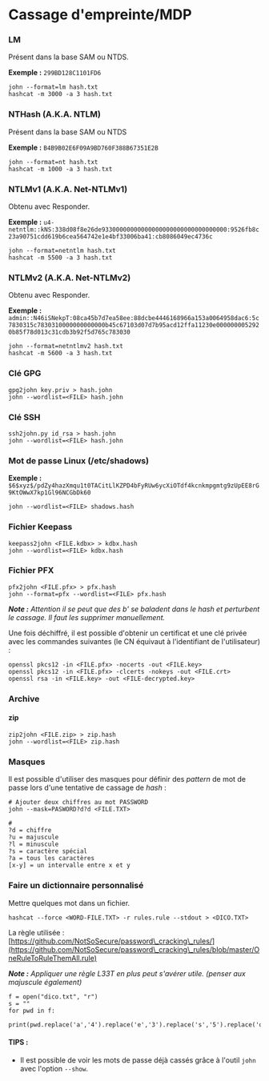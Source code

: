 # Cassage d'empreinte/MDP

### LM <a href="#9330" id="9330"></a>

Présent dans la base SAM ou NTDS.

**Exemple :** `299BD128C1101FD6`

```
john --format=lm hash.txt
hashcat -m 3000 -a 3 hash.txt
```

### NTHash (A.K.A. NTLM) <a href="#b5a5" id="b5a5"></a>

Présent dans la base SAM ou NTDS

**Exemple :** `B4B9B02E6F09A9BD760F388B67351E2B`

```
john --format=nt hash.txt
hashcat -m 1000 -a 3 hash.txt
```

### NTLMv1 (A.K.A. Net-NTLMv1) <a href="#1070" id="1070"></a>

Obtenu avec Responder.

**Exemple :** `u4-netntlm::kNS:338d08f8e26de93300000000000000000000000000000000:9526fb8c23a90751cdd619b6cea564742e1e4bf33006ba41:cb8086049ec4736c`

```
john --format=netntlm hash.txt
hashcat -m 5500 -a 3 hash.txt
```

### NTLMv2 (A.K.A. Net-NTLMv2) <a href="#4fef" id="4fef"></a>

Obtenu avec Responder.

**Exemple :** `admin::N46iSNekpT:08ca45b7d7ea58ee:88dcbe4446168966a153a0064958dac6:5c7830315c7830310000000000000b45c67103d07d7b95acd12ffa11230e0000000052920b85f78d013c31cdb3b92f5d765c783030`

```
john --format=netntlmv2 hash.txt
hashcat -m 5600 -a 3 hash.txt
```

### Clé GPG&#x20;

```
gpg2john key.priv > hash.john
john --wordlist=<FILE> hash.john
```

### Clé SSH

```
ssh2john.py id_rsa > hash.john
john --wordlist=<FILE> hash.john
```

### Mot de passe Linux (/etc/shadows)

**Exemple :** `$6$xyz$/pdZy4hazXmqu1t0TACitLlKZPD4bFyRUw6ycXiOTdf4kcnkmpgmtg9zUpEE8rG9KtOWwX7kp1Gl96NCGbDk60`

```
john --wordlist=<FILE> shadows.hash
```

### Fichier Keepass

```
keepass2john <FILE.kdbx> > kdbx.hash
john --wordlist=<FILE> kdbx.hash
```

### Fichier PFX

```
pfx2john <FILE.pfx> > pfx.hash
john --format=pfx --wordlist=<FILE> pfx.hash
```

_**Note :** Attention il se peut que des b' se baladent dans le hash et perturbent le cassage. Il faut les supprimer manuellement._

Une fois déchiffré, il est possible d'obtenir un certificat et une clé privée avec les commandes suivantes (le CN équivaut à l'identifiant de l'utilisateur) :&#x20;

```
openssl pkcs12 -in <FILE.pfx> -nocerts -out <FILE.key>
openssl pkcs12 -in <FILE.pfx> -clcerts -nokeys -out <FILE.crt>
openssl rsa -in <FILE.key> -out <FILE-decrypted.key>
```

### Archive

#### zip

```
zip2john <FILE.zip> > zip.hash
john --wordlist=<FILE> zip.hash
```

### Masques

Il est possible d'utiliser des masques pour définir des _pattern_ de mot de passe lors d'une tentative de cassage de _hash_ :&#x20;

```
# Ajouter deux chiffres au mot PASSWORD
john --mask=PASWORD?d?d <FILE.TXT>

#
?d = chiffre
?u = majuscule
?l = minuscule
?s = caractère spécial
?a = tous les caractères
[x-y] = un intervalle entre x et y 
```

### Faire un dictionnaire personnalisé

Mettre quelques mot dans un fichier.

```
hashcat --force <WORD-FILE.TXT> -r rules.rule --stdout > <DICO.TXT>
```

La règle utilisée : [https://github.com/NotSoSecure/password\_cracking\_rules/](https://github.com/NotSoSecure/password\_cracking\_rules/blob/master/OneRuleToRuleThemAll.rule)

_**Note :** Appliquer une règle L33T en plus peut s'avérer utile. (penser aux majuscule également)_

```
f = open("dico.txt", "r")
s = ""
for pwd in f:
    print(pwd.replace('a','4').replace('e','3').replace('s','5').replace('o','0'))
```

#### TIPS :&#x20;

* Il est possible de voir les mots de passe déjà cassés grâce à l'outil `john` avec l'option `--show`.

